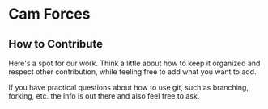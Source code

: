 # Cam Forces

## How to Contribute

Here's a spot for our work. Think a little about how to keep it organized and respect other contribution, while feeling free to add what you want to add.

If you have practical questions about how to use git, such as branching, forking, etc. the info is out there and also feel free to ask.
